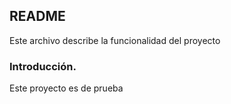 ## README

Este archivo describe la funcionalidad del proyecto

### Introducción. 

Este proyecto es de prueba
